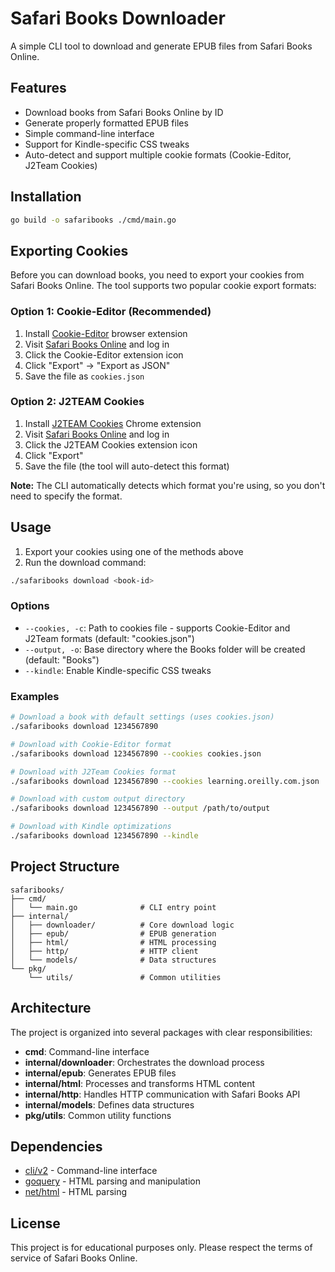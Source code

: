 # Safari Books Downloader

A simple CLI tool to download and generate EPUB files from Safari Books Online.

## Features

- Download books from Safari Books Online by ID
- Generate properly formatted EPUB files
- Simple command-line interface
- Support for Kindle-specific CSS tweaks
- Auto-detect and support multiple cookie formats (Cookie-Editor, J2Team Cookies)

## Installation

```bash
go build -o safaribooks ./cmd/main.go
```

## Exporting Cookies

Before you can download books, you need to export your cookies from Safari Books Online. The tool supports two popular cookie export formats:

### Option 1: Cookie-Editor (Recommended)

1. Install [Cookie-Editor](https://cookie-editor.com/) browser extension
2. Visit [Safari Books Online](https://learning.oreilly.com) and log in
3. Click the Cookie-Editor extension icon
4. Click "Export" → "Export as JSON"
5. Save the file as `cookies.json`

### Option 2: J2TEAM Cookies

1. Install [J2TEAM Cookies](https://chromewebstore.google.com/detail/J2TEAM%20Cookies/okpidcojinmlaakglciglbpcpajaibco) Chrome extension
2. Visit [Safari Books Online](https://learning.oreilly.com) and log in
3. Click the J2TEAM Cookies extension icon
4. Click "Export"
5. Save the file (the tool will auto-detect this format)

**Note:** The CLI automatically detects which format you're using, so you don't need to specify the format.

## Usage

1. Export your cookies using one of the methods above
2. Run the download command:

```bash
./safaribooks download <book-id>
```

### Options

- `--cookies, -c`: Path to cookies file - supports Cookie-Editor and J2Team formats (default: "cookies.json")
- `--output, -o`: Base directory where the Books folder will be created (default: "Books")
- `--kindle`: Enable Kindle-specific CSS tweaks

### Examples

```bash
# Download a book with default settings (uses cookies.json)
./safaribooks download 1234567890

# Download with Cookie-Editor format
./safaribooks download 1234567890 --cookies cookies.json

# Download with J2Team Cookies format
./safaribooks download 1234567890 --cookies learning.oreilly.com.json

# Download with custom output directory
./safaribooks download 1234567890 --output /path/to/output

# Download with Kindle optimizations
./safaribooks download 1234567890 --kindle
```

## Project Structure

```
safaribooks/
├── cmd/
│   └── main.go              # CLI entry point
├── internal/
│   ├── downloader/          # Core download logic
│   ├── epub/                # EPUB generation
│   ├── html/                # HTML processing
│   ├── http/                # HTTP client
│   └── models/              # Data structures
└── pkg/
    └── utils/               # Common utilities
```

## Architecture

The project is organized into several packages with clear responsibilities:

- **cmd**: Command-line interface
- **internal/downloader**: Orchestrates the download process
- **internal/epub**: Generates EPUB files
- **internal/html**: Processes and transforms HTML content
- **internal/http**: Handles HTTP communication with Safari Books API
- **internal/models**: Defines data structures
- **pkg/utils**: Common utility functions

## Dependencies

- [cli/v2](https://github.com/urfave/cli/v2) - Command-line interface
- [goquery](https://github.com/PuerkitoBio/goquery) - HTML parsing and manipulation
- [net/html](https://golang.org/x/net/html) - HTML parsing

## License

This project is for educational purposes only. Please respect the terms of service of Safari Books Online.
